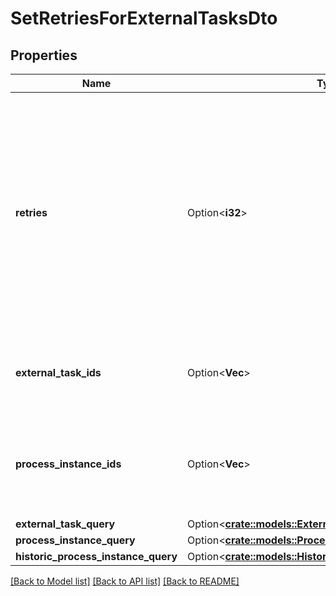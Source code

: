 # SetRetriesForExternalTasksDto

## Properties

Name | Type | Description | Notes
------------ | ------------- | ------------- | -------------
**retries** | Option<**i32**> | The number of retries to set for the external task.  Must be >= 0. If this is 0, an incident is created and the task cannot be fetched anymore unless the retries are increased again. Can not be null. | [optional]
**external_task_ids** | Option<**Vec<String>**> | The ids of the external tasks to set the number of retries for. | [optional]
**process_instance_ids** | Option<**Vec<String>**> | The ids of process instances containing the tasks to set the number of retries for. | [optional]
**external_task_query** | Option<[**crate::models::ExternalTaskQueryDto**](ExternalTaskQueryDto.md)> |  | [optional]
**process_instance_query** | Option<[**crate::models::ProcessInstanceQueryDto**](ProcessInstanceQueryDto.md)> |  | [optional]
**historic_process_instance_query** | Option<[**crate::models::HistoricProcessInstanceQueryDto**](HistoricProcessInstanceQueryDto.md)> |  | [optional]

[[Back to Model list]](../README.md#documentation-for-models) [[Back to API list]](../README.md#documentation-for-api-endpoints) [[Back to README]](../README.md)


